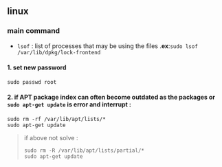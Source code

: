 ## linux 
### main command 
  - `lsof` : list of processes that may be using the files .**ex**:`sudo lsof /var/lib/dpkg/lock-frontend` 
#### 1. set new password
```
sudo passwd root
```
#### 2. if APT package index can often become outdated as the packages or `sudo apt-get update` is error and interrupt :
```
sudo rm -rf /var/lib/apt/lists/*
sudo apt-get update
```
> if above not solve :
> ```
> sudo rm -R /var/lib/apt/lists/partial/*
> sudo apt-get update
> ```

